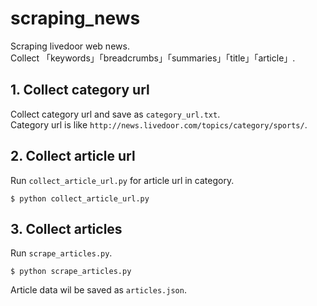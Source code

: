 # scraping_news
Scraping livedoor web news.  
Collect 「keywords」「breadcrumbs」「summaries」「title」「article」.  

## 1. Collect category url
Collect category url and save as `category_url.txt`.  
Category url is like `http://news.livedoor.com/topics/category/sports/`.

## 2. Collect article url
Run `collect_article_url.py` for article url in category.

```shell
$ python collect_article_url.py
```

## 3. Collect articles
Run `scrape_articles.py`.  

```shell
$ python scrape_articles.py
```

Article data wil be saved as `articles.json`.
